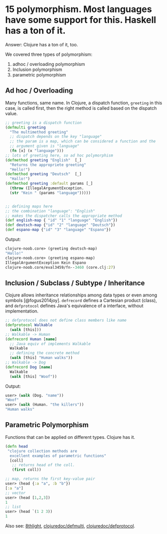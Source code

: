 # 15 polymorphism. Most languages have some support for this. Haskell has a ton of it. 

Answer: Clojure has a ton of it, too.

We covered three types of polymorphism:

1. adhoc / overloading polymorphism
2. Inclusion polymorphism
3. parametric polymorphism



## Ad hoc / Overloading

Many functions, same name. In Clojure, a dispatch function, `greeting` in this case, is called first, then the right method is called  based on the dispatch value.

```clojure
;; greeting is a dispatch function 
(defmulti greeting
  "The multimethod greeting"
  ;; dispatch depends on the key "language"
  ;; the param is a map, which can be considered a function and the 
  ;; argument given is "language"
  (fn [x] (x "language")))
;; lots of greeting here, so ad hoc polymorphism
(defmethod greeting "English"  [_]
  "Returns the appropriete greeting"
  "Hello!")
(defmethod greeting "Deutsch"  [_]
  "Hallo!")
(defmethod greeting :default params [_]
  (throw (IllegalArgumentException.
  (str "Kein " (params "language")))))


;; defining maps here
;; the combination "language": "English"
;; makes the dispatcher calls the appropriate method
(def english-map { "id" "1" "language" "English"})
(def deutsch-map {"id" "2" "language" "Deutsch"})
(def espano-map {"id" "3" "language" "Espano"})
```
Output:
```clojure
clojure-noob.core> (greeting deutsch-map)
"Hallo!"
clojure-noob.core> (greeting espano-map)
IllegalArgumentException Kein Espano 
clojure-noob.core/eval3459/fn--3460 (core.clj:27)
```

## Inclusion / Subclass / Subtype / Inheritance

Clojure allows inheritance relationships among data types or even among symbols [@fogus2014joy]. `defrecord` defines a Cartesian product (class), and `defprotocol` defines Java's equivalence of a interface, without implementation.

```clojure
;; defprotocol does not define class members like name
(defprotocol Walkable
  (walk [this]))
;; Walkable -> Human
(defrecord Human [name]
  ;; Java equiv of implements Walkable
  Walkable
  ;; defining the concrete method
  (walk [this] "Human walks"))
;; Walkable -> Dog
(defrecord Dog [name]
  Walkable
  (walk [this] "Woof"))
```

Output:

```clojure
user> (walk (Dog. "name"))
"Woof"
user> (walk (Human. "the killers"))
"Human walks"
```

## Parametric Polymorphism

Functions that can be applied on different types. Clojure has it.

```clojure
(defn head
 "clojure collection methods are 
  excellent examples of parametric functions"
  [coll]
   ;; returns head of the coll.
   (first coll))
```


```clojure
;; map, returns the first key-value pair
user> (head {:a "a", :b "b"})
[:a "a"]
;; vector
user> (head [1,2,3])
1
;; list
user> (head `(1 2 3))
1
```

Also see: [8thlight](https://blog.8thlight.com/myles-megyesi/2012/04/26/polymorphism-in-clojure.html), [clojuredoc/defmulti](https://clojuredocs.org/clojure.core/defmulti), [clojuredoc/defprotocol](https://clojuredocs.org/clojure.core/defprotocol).
